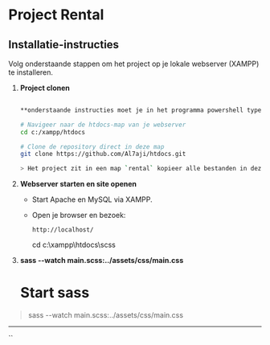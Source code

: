 # Project Rental

## Installatie-instructies

Volg onderstaande stappen om het project op je lokale webserver (XAMPP) te installeren.
1. **Project clonen**

   ```bash
  
   **onderstaande instructies moet je in het programma powershell typen**
   
   # Navigeer naar de htdocs-map van je webserver
   cd c:/xampp/htdocs

   # Clone de repository direct in deze map
   git clone https://github.com/Al7aji/htdocs.git

   > Het project zit in een map `rental` kopieer alle bestanden in deze map en plaats ze direct in je htdocs folder

2. **Webserver starten en site openen**

    * Start Apache en MySQL via XAMPP.
    * Open je browser en bezoek:

      ```url
      http://localhost/
      ```
      cd c:\xampp\htdocs\scss
3. **sass --watch main.scss:../assets/css/main.css**
    
   # Start sass

  > sass --watch main.scss:../assets/css/main.css
   

---
 `` 
 
 

